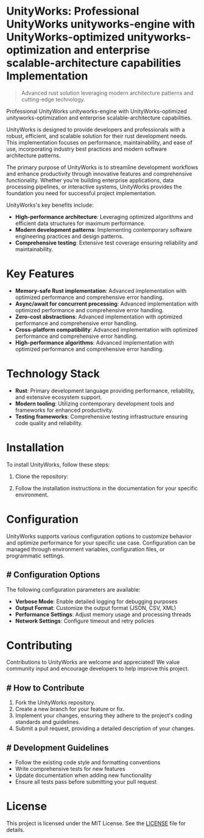 <!-- fallback_UnityWorks_20250803151627_56330 -->

# UnityWorks: Professional UnityWorks unityworks-engine with UnityWorks-optimized unityworks-optimization and enterprise scalable-architecture capabilities Implementation
> Advanced rust solution leveraging modern architecture patterns and cutting-edge technology.

Professional UnityWorks unityworks-engine with UnityWorks-optimized unityworks-optimization and enterprise scalable-architecture capabilities.

UnityWorks is designed to provide developers and professionals with a robust, efficient, and scalable solution for their rust development needs. This implementation focuses on performance, maintainability, and ease of use, incorporating industry best practices and modern software architecture patterns.

The primary purpose of UnityWorks is to streamline development workflows and enhance productivity through innovative features and comprehensive functionality. Whether you're building enterprise applications, data processing pipelines, or interactive systems, UnityWorks provides the foundation you need for successful project implementation.

UnityWorks's key benefits include:

* **High-performance architecture**: Leveraging optimized algorithms and efficient data structures for maximum performance.
* **Modern development patterns**: Implementing contemporary software engineering practices and design patterns.
* **Comprehensive testing**: Extensive test coverage ensuring reliability and maintainability.

# Key Features

* **Memory-safe Rust implementation**: Advanced implementation with optimized performance and comprehensive error handling.
* **Async/await for concurrent processing**: Advanced implementation with optimized performance and comprehensive error handling.
* **Zero-cost abstractions**: Advanced implementation with optimized performance and comprehensive error handling.
* **Cross-platform compatibility**: Advanced implementation with optimized performance and comprehensive error handling.
* **High-performance algorithms**: Advanced implementation with optimized performance and comprehensive error handling.

# Technology Stack

* **Rust**: Primary development language providing performance, reliability, and extensive ecosystem support.
* **Modern tooling**: Utilizing contemporary development tools and frameworks for enhanced productivity.
* **Testing frameworks**: Comprehensive testing infrastructure ensuring code quality and reliability.

# Installation

To install UnityWorks, follow these steps:

1. Clone the repository:


2. Follow the installation instructions in the documentation for your specific environment.

# Configuration

UnityWorks supports various configuration options to customize behavior and optimize performance for your specific use case. Configuration can be managed through environment variables, configuration files, or programmatic settings.

## # Configuration Options

The following configuration parameters are available:

* **Verbose Mode**: Enable detailed logging for debugging purposes
* **Output Format**: Customize the output format (JSON, CSV, XML)
* **Performance Settings**: Adjust memory usage and processing threads
* **Network Settings**: Configure timeout and retry policies

# Contributing

Contributions to UnityWorks are welcome and appreciated! We value community input and encourage developers to help improve this project.

## # How to Contribute

1. Fork the UnityWorks repository.
2. Create a new branch for your feature or fix.
3. Implement your changes, ensuring they adhere to the project's coding standards and guidelines.
4. Submit a pull request, providing a detailed description of your changes.

## # Development Guidelines

* Follow the existing code style and formatting conventions
* Write comprehensive tests for new features
* Update documentation when adding new functionality
* Ensure all tests pass before submitting your pull request

# License

This project is licensed under the MIT License. See the [LICENSE](https://github.com/AbdullahRashid133/UnityWorks/blob/main/LICENSE) file for details.
